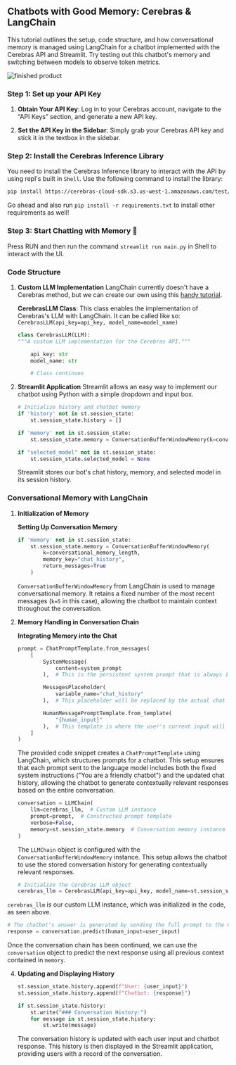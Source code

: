 ## Chatbots with Good Memory: Cerebras & LangChain

This tutorial outlines the setup, code structure, and how conversational memory is managed using LangChain for a chatbot implemented with the Cerebras API and Streamlit. Try testing out this chatbot's memory and switching between models to observe token metrics.

![finished product](https://gist.github.com/user-attachments/assets/550baaf0-ea16-4ca2-90f0-8b6ac22b05ea.png)

### Step 1: Set up your API Key

1. **Obtain Your API Key**: Log in to your Cerebras account, navigate to the “API Keys” section, and generate a new API key.

2. **Set the API Key in the Sidebar**: Simply grab your Cerebras API key and stick it in the textbox in the sidebar.

### Step 2: Install the Cerebras Inference Library

You need to install the Cerebras Inference library to interact with the API by using repl's built in `Shell`. Use the following command to install the library:

```bash
pip install https://cerebras-cloud-sdk.s3.us-west-1.amazonaws.com/test/cerebras_cloud_sdk-0.5.0-py3-none-any.whl
```

Go ahead and also run `pip install -r requirements.txt` to install other requirements as well!

### Step 3: Start Chatting with Memory 🧠
Press RUN and then run the command `streamlit run main.py` in Shell to interact with the UI.

### **Code Structure**

1. **Custom LLM Implementation**
    LangChain currently doesn't have a Cerebras method, but we can create our own using this [handy tutorial](https://python.langchain.com/v0.1/docs/modules/model_io/llms/custom_llm/).
   
   **CerebrasLLM Class**: This class enables the implementation of Cerebras's LLM with LangChain. It can be called like so: `CerebrasLLM(api_key=api_key, model_name=model_name)`

   ```python
   class CerebrasLLM(LLM):
   """A custom LLM implementation for the Cerebras API."""

       api_key: str
       model_name: str

       # Class continues
   ```

3. **Streamlit Application**
   Streamlit allows an easy way to implement our chatbot using Python with a simple dropdown and input box.

   ```python
   # Initialize history and chatbot memory
   if 'history' not in st.session_state:
       st.session_state.history = []

   if 'memory' not in st.session_state:
       st.session_state.memory = ConversationBufferWindowMemory(k=conversational_memory_length, memory_key="chat_history", return_messages=True)

   if "selected_model" not in st.session_state:
       st.session_state.selected_model = None
    ```

   Streamlit stores our bot's chat history, memory, and selected model in its session history.

### **Conversational Memory with LangChain**

1. **Initialization of Memory**

   **Setting Up Conversation Memory**

   ```python
   if 'memory' not in st.session_state:
       st.session_state.memory = ConversationBufferWindowMemory(
           k=conversational_memory_length,
           memory_key="chat_history",
           return_messages=True
       )
   ```

   `ConversationBufferWindowMemory` from LangChain is used to manage conversational memory. It retains a fixed number of the most recent messages (`k=5` in this case), allowing the chatbot to maintain context throughout the conversation.

2. **Memory Handling in Conversation Chain**

   **Integrating Memory into the Chat**
    ```python
    prompt = ChatPromptTemplate.from_messages(
        [
            SystemMessage(
                content=system_prompt
            ),  # This is the persistent system prompt that is always included at the start of the chat.
    
            MessagesPlaceholder(
                variable_name="chat_history"
            ),  # This placeholder will be replaced by the actual chat history during the conversation. It helps in maintaining context.
    
            HumanMessagePromptTemplate.from_template(
                "{human_input}"
            ),  # This template is where the user's current input will be injected into the prompt.
        ]
    )
    ```
   The provided code snippet creates a `ChatPromptTemplate` using LangChain, which structures prompts for a chatbot. This setup ensures that each prompt sent to the language model includes both the fixed system instructions ("You are a friendly chatbot") and the updated chat history, allowing the chatbot to generate contextually relevant responses based on the entire conversation.
   
   ```python
   conversation = LLMChain(
       llm=cerebras_llm,  # Custom LLM instance
       prompt=prompt,  # Constructed prompt template
       verbose=False,
       memory=st.session_state.memory  # Conversation memory instance
   )
   ```

   The `LLMChain` object is configured with the `ConversationBufferWindowMemory` instance. This setup allows the chatbot to use the stored conversation history for generating contextually relevant responses.

   ```python
   # Initialize the Cerebras LLM object
   cerebras_llm = CerebrasLLM(api_key=api_key, model_name=st.session_state.selected_model)
   ```
`cerebras_llm` is our custom LLM instance, which was initialized in the code, as seen above.

   ```python
   # The chatbot's answer is generated by sending the full prompt to the Groq API.
   response = conversation.predict(human_input=user_input)
   ```
Once the conversation chain has been continued, we can use the `conversation` object to predict the next response using all previous context contained in `memory`.

4. **Updating and Displaying History**

   ```python
   st.session_state.history.append(f"User: {user_input}")
   st.session_state.history.append(f"Chatbot: {response}")

   if st.session_state.history:
       st.write("### Conversation History:")
       for message in st.session_state.history:
           st.write(message)
   ```

   The conversation history is updated with each user input and chatbot response. This history is then displayed in the Streamlit application, providing users with a record of the conversation.